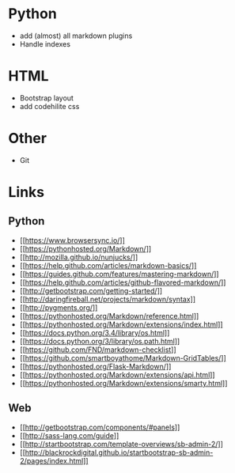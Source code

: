 # Python #

* add (almost) all markdown plugins
* Handle indexes

# HTML #

* Bootstrap layout
* add codehilite css

# Other #

* Git 

# Links #

## Python ##

* [[https://www.browsersync.io/]]
* [[https://pythonhosted.org/Markdown/]]
* [[http://mozilla.github.io/nunjucks/]]
* [[https://help.github.com/articles/markdown-basics/]]
* [[https://guides.github.com/features/mastering-markdown/]]
* [[https://help.github.com/articles/github-flavored-markdown/]]
* [[http://getbootstrap.com/getting-started/]]
* [[http://daringfireball.net/projects/markdown/syntax]]
* [[http://pygments.org/]]
* [[https://pythonhosted.org/Markdown/reference.html]]
* [[https://pythonhosted.org/Markdown/extensions/index.html]]
* [[https://docs.python.org/3.4/library/os.html]]
* [[https://docs.python.org/3/library/os.path.html]]
* [[https://github.com/FND/markdown-checklist]]
* [[https://github.com/smartboyathome/Markdown-GridTables/]]
* [[https://pythonhosted.org/Flask-Markdown/]]
* [[https://pythonhosted.org/Markdown/extensions/api.html]]
* [[https://pythonhosted.org/Markdown/extensions/smarty.html]]

## Web ##

* [[http://getbootstrap.com/components/#panels]]
* [[http://sass-lang.com/guide]]
* [[http://startbootstrap.com/template-overviews/sb-admin-2/]]
* [[http://blackrockdigital.github.io/startbootstrap-sb-admin-2/pages/index.html]]
